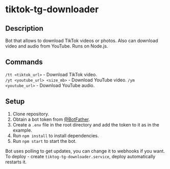 # tiktok-tg-downloader

## Description

Bot that allows to download TikTok videos or photos.
Also can download video and audio from YouTube.
Runs on Node.js.

## Commands

`/tt <tiktok_url>` - Download TikTok video.  
`/yt <youtube_url> <size_mb>` - Download YouTube video.
`/ym <youtube_url>` - Download YouTube audio.

## Setup

1. Clone repository.
2. Obtain a bot token from [@BotFather](https://t.me/BotFather).
3. Create a `.env` file in the root directory and add the token to it as in the example.
4. Run `npm install` to install dependencies.
5. Run `npm start` to start the bot.

Bot uses polling to get updates, you can change it to webhooks if you want.  
To deploy - create `tiktog-tg-downloader.service`, deploy automatically restarts it.